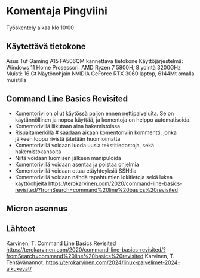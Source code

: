 # Komentaja Pingviini
Työskentely alkaa klo 10:00

## Käytettävä tietokone
Asus Tuf Gaming A15 FA506QM kannettava tietokone
Käyttöjärjestelmä: Windows 11 Home
Prosessori: AMD Ryzen 7 5800H, 8 ydintä 3200GHz
Muisti: 16 Gt
Näytönohjain NVIDIA GeForce RTX 3060 laptop, 6144Mt omalla muistilla

## Command Line Basics Revisited
- Komentorivi on ollut käytössä paljon ennen nettipalveluita. Se on käytännöllinen ja nopea käyttää, ja komentoja on helppo automatisoida.
- Komentorivillä liikutaan aina hakemistoissa
- Risuaitamerkillä # saadaan aikaan komentoriviin kommentti, jonka jälkeen loppu rivistä jätetään huomioimatta
- Komentorivillä voidaan luoda uusia tekstitiedostoja, sekä hakemistokansoita
- Niitä voidaan luomisen jälkeen manipuloida
- Komentorivillä voidaan asentaa ja poistaa ohjelmia
- Komentorivillä voidaan ottaa etäyhteyksiä SSH:lla
- Komentorivillä voidaan nähdä tapahtumien lokitietoja sekä lukea käyttöohjeita
https://terokarvinen.com/2020/command-line-basics-revisited/?fromSearch=command%20line%20basics%20revisited

## Micron asennus


## Lähteet
Karvinen, T. Command Line Basics Revisited https://terokarvinen.com/2020/command-line-basics-revisited/?fromSearch=command%20line%20basics%20revisited
Karvinen, T. Tehtävänannot. https://terokarvinen.com/2024/linux-palvelimet-2024-alkukevat/
